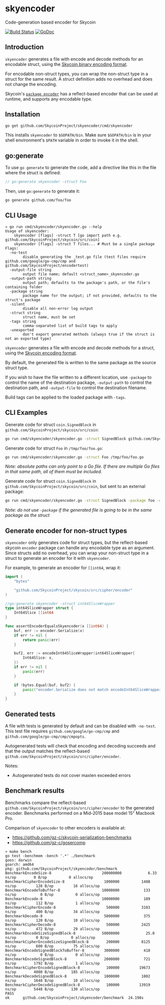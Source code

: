 # skyencoder
Code-generation based encoder for Skycoin

[![Build Status](https://travis-ci.com/SkycoinProject/skyencoder.svg?branch=master)](https://travis-ci.com/SkycoinProject/skyencoder)
[![GoDoc](https://godoc.org/github.com/SkycoinProject/skyencoder?status.svg)](https://godoc.org/github.com/SkycoinProject/skyencoder)

## Introduction

`skyencoder` generates a file with encode and decode methods for an encodable struct, using the [Skycoin binary encoding format](https://github.com/SkycoinProject/skycoin/wiki/Skycoin-Binary-Encoding-Format).

For encodable non-struct types, you can wrap the non-struct type in a struct for the same result. A struct definition adds no overhead and does not change the encoding.

Skycoin's [`package encoder`](https://godoc.org/github.com/SkycoinProject/skycoin/src/cipher/encoder) has a reflect-based encoder that can be used at runtime,
and supports any encodable type.

## Installation

```sh
go get github.com/SkycoinProject/skyencoder/cmd/skyencoder
```

This installs `skyencoder` to `$GOPATH/bin`.  Make sure `$GOPATH/bin` is in
your shell environment's `$PATH` variable in order to invoke it in the shell.

## go:generate

To use `go generate` to generate the code, add a directive like this in the file where the struct is defined:

```go
// go:generate skyencoder -struct Foo
```

Then, use `go:generate` to generate it:

```sh
go generate github.com/foo/foo
```

## CLI Usage

```
» go run cmd/skyencoder/skyencoder.go --help
Usage of skyencoder:
	skyencoder [flags] -struct T [go import path e.g. github.com/SkycoinProject/skycoin/src/coin]
	skyencoder [flags] -struct T files... # Must be a single package
Flags:
  -no-test
    	disable generating the _test.go file (test files require github.com/google/go-cmp/cmp and github.com/SkycoinProject/encodertest)
  -output-file string
    	output file name; default <struct_name>_skyencoder.go
  -output-path string
    	output path; defaults to the package's path, or the file's containing folder
  -package string
    	package name for the output; if not provided, defaults to the struct's package
  -silent
    	disable all non-error log output
  -struct string
    	struct name, must be set
  -tags string
    	comma-separated list of build tags to apply
  -unexported
    	don't export generated methods (always true if the struct is not an exported type)
```

`skyencoder` generates a file with encode and decode methods for a struct, using the [Skycoin encoding format](github.com/SkycoinProject/skycoin/wiki/encoder).

By default, the generated file is written to the same package as the source struct type.

If you wish to have the file written to a different location, use `-package` to control the name of the destination package,
`-output-path` to control the destination path, and `-output-file` to control the destination filename.

Build tags can be applied to the loaded package with `-tags`.

## CLI Examples

Generate code for struct `coin.SignedBlock` in `github.com/SkycoinProject/skycoin/src/coin`:

```sh
go run cmd/skyencoder/skyencoder.go -struct SignedBlock github.com/SkycoinProject/skycoin/src/coin
```

Generate code for struct `Foo` in `/tmp/foo/foo.go`:

```sh
go run cmd/skyencoder/skyencoder.go -struct Foo /tmp/foo/foo.go
```

*Note: absolute paths can only point to a Go file. If there are multiple Go files in that same path, all of them must be included.*

Generate code for struct `coin.SignedBlock` in `github.com/SkycoinProject/skycoin/src/coin`, but sent to an external package:

```sh
go run cmd/skyencoder/skyencoder.go -struct SignedBlock -package foo -output-path /tmp/foo github.com/SkycoinProject/skycoin/src/coin
```

*Note: do not use `-package` if the generated file is going to be in the same package as the struct*

## Generate encoder for non-struct types

`skyencoder` only generates code for struct types, but the reflect-based skycoin `encoder` package can handle any encodable type as an argument.
Since structs add no overhead, you can wrap your non-struct type in a struct to generate an encoder for it with `skyencoder`.

For example, to generate an encoder for `[]int64`, wrap it:

```go
import (
	"bytes"

	"github.com/SkycoinProject/skycoin/src/cipher/encoder"
)

//go:generate skyencoder -struct int64SliceWrapper
type int64SliceWrapper struct {
	Int64Slice []int64
}

func assertEncoderEqualsSkyencoder(x []int64) {
	buf, err := encoder.Serialize(x)
	if err != nil {
		return panic(err)
	}

	buf2, err := encodeInt64SliceWrapper(int64SliceWrapper{
		Int64Slice: x,
	})
	if err != nil {
		panic(err)
	}

	if !bytes.Equal(buf, buf2) {
		panic("encoder.Serialize does not match encodeInt64SliceWrapper")
	}
}
```

## Generated tests

A file with tests is generated by default and can be disabled with `-no-test`.
This test file requires `github.com/google/go-cmp/cmp` and `github.com/google/go-cmp/cmp/cmpopts`.

Autogenerated tests will check that encoding and decoding succeeds and that the output matches the reflect-based `github.com/SkycoinProject/skycoin/src/cipher/encoder`.

Notes:

* Autogenerated tests do not cover maxlen exceeded errors

## Benchmark results

Benchmarks compare the reflect-based `github.com/SkycoinProject/skycoin/src/cipher/encoder` to the generated encoder.
Benchmarks performed on a Mid-2015 base model 15" Macbook Pro.

Comparison of `skyencoder` to other encoders is available at:

* https://github.com/gz-c/skycoin-serialization-benchmarks
* https://github.com/gz-c/gosercomp

```
» make bench
go test -benchmem -bench '.*' ./benchmark
goos: darwin
goarch: amd64
pkg: github.com/SkycoinProject/skyencoder/benchmark
BenchmarkEncodeSize-8                    	200000000	         6.33 ns/op	       0 B/op	       0 allocs/op
BenchmarkCipherEncodeSize-8              	 1000000	      1488 ns/op	     128 B/op	      16 allocs/op
BenchmarkEncodeToBuffer-8                	10000000	       133 ns/op	       0 B/op	       0 allocs/op
BenchmarkEncode-8                        	10000000	       189 ns/op	     112 B/op	       1 allocs/op
BenchmarkCipherEncode-8                  	  500000	      3103 ns/op	     400 B/op	      34 allocs/op
BenchmarkDecode-8                        	 5000000	       375 ns/op	     120 B/op	      10 allocs/op
BenchmarkCipherDecode-8                  	  500000	      2425 ns/op	     472 B/op	      29 allocs/op
BenchmarkEncodeSizeSignedBlock-8         	50000000	        25.0 ns/op	       0 B/op	       0 allocs/op
BenchmarkCipherEncodeSizeSignedBlock-8   	  200000	      8125 ns/op	     600 B/op	      75 allocs/op
BenchmarkEncodeSignedBlockToBuffer-8     	 3000000	       418 ns/op	       0 B/op	       0 allocs/op
BenchmarkEncodeSignedBlock-8             	 2000000	       721 ns/op	    1792 B/op	       1 allocs/op
BenchmarkCipherEncodeSignedBlock-8       	  100000	     19673 ns/op	    4080 B/op	     185 allocs/op
BenchmarkDecodeSignedBlock-8             	 1000000	      1002 ns/op	    1648 B/op	      10 allocs/op
BenchmarkCipherDecodeSignedBlock-8       	  100000	     13919 ns/op	    5448 B/op	     130 allocs/op
PASS
ok  	github.com/SkycoinProject/skyencoder/benchmark	24.198s
```
